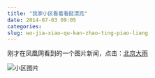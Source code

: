 ```yaml
---
title: "我家小区看着看挺漂亮"
date: 2014-07-03 09:05
categories:
slug: wo-jia-xiao-qu-kan-zhao-ting-piao-liang
---
```


刚才在凤凰网看到的一个图片新闻，点击：[北京大雨](http://news.ifeng.com/a/20140702/40982938_0.shtml#p=1)

![小区图片](http://y0.ifengimg.com/cmpp/2014/07/02/08/60a5860e-96cd-41b2-9385-9504e5983319.jpg '漂亮吧')
